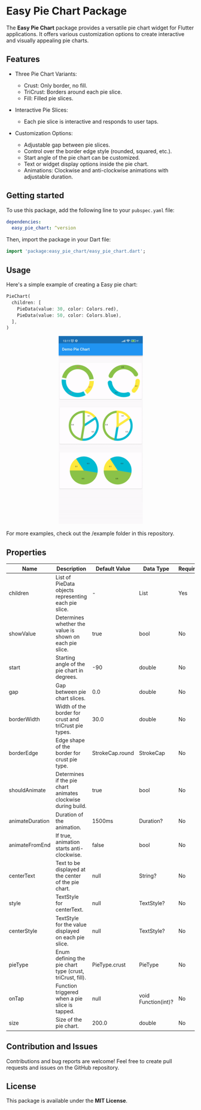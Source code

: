 # Easy Pie Chart Package

The **Easy Pie Chart** package provides a versatile pie chart widget for Flutter applications. It offers various customization options to create interactive and visually appealing pie charts.

## Features

- Three Pie Chart Variants:
  - Crust: Only border, no fill.
  - TriCrust: Borders around each pie slice.
  - Fill: Filled pie slices.

- Interactive Pie Slices:
  - Each pie slice is interactive and responds to user taps.

- Customization Options:
  - Adjustable gap between pie slices.
  - Control over the border edge style (rounded, squared, etc.).
  - Start angle of the pie chart can be customized.
  - Text or widget display options inside the pie chart.
  - Animations: Clockwise and anti-clockwise animations with adjustable duration.

## Getting started

To use this package, add the following line to your `pubspec.yaml` file:

```yaml
dependencies:
  easy_pie_chart: ^version
```

Then, import the package in your Dart file:
```dart
import 'package:easy_pie_chart/easy_pie_chart.dart';
```

## Usage

Here's a simple example of creating a Easy pie chart: 

```dart
PieChart(
  children: [
    PieData(value: 30, color: Colors.red),
    PieData(value: 50, color: Colors.blue),
  ],
)
```
<p align="center">
  <img src="https://github.com/Laiq37/easy_pie_chart/raw/main/demo/gif/easy_pie_chart_demo.gif" width="225" height="500" alt="Demo GIF">
</p>

For more examples, check out the /example folder in this repository.

## Properties


| Name            | Description                                                   | Default Value   | Data Type           | Required |
|-----------------|---------------------------------------------------------------|-----------------|---------------------|----------|
| children        |List of PieData objects representing each pie slice.           |        -        |    List<PieData>    |    Yes   |
| showValue       | Determines whether the value is shown on each pie slice.      |      true       |        bool         |    No    |
| start           | Starting angle of the pie chart in degrees.                   |      -90        |       double        |    No    |
| gap             | Gap between pie chart slices.                                 |      0.0        |       double        |    No    |
| borderWidth     | Width of the border for crust and triCrust pie types.         |      30.0       |       double        |    No    |
| borderEdge      | Edge shape of the border for crust pie type.                  | StrokeCap.round |      StrokeCap      |    No    |
| shouldAnimate   | Determines if the pie chart animates clockwise during build.  |      true       |        bool         |    No    |
| animateDuration | Duration of the animation.                                    |      1500ms     |      Duration?      |    No    |
| animateFromEnd  | If true, animation starts anti-clockwise.                     |      false      |        bool         |    No    |
| centerText      | Text to be displayed at the center of the pie chart.          |      null       |       String?       |    No    |
| style           | TextStyle for centerText.                                     |      null       |     TextStyle?      |    No    |
| centerStyle     | TextStyle for the value displayed on each pie slice.          |      null       |     TextStyle?      |    No    |
| pieType         | Enum defining the pie chart type (crust, triCrust, fill).     |  PieType.crust  |       PieType       |    No    |
| onTap           | Function triggered when a pie slice is tapped.                |      null       | void Function(int)? |    No    |
| size            | Size of the pie chart.                                        |      200.0      |       double        |    No    |

## Contribution and Issues

Contributions and bug reports are welcome! Feel free to create pull requests and issues on the GitHub repository.

## License
This package is available under the **MIT License**.
